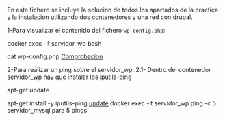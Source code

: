 En este fichero se incluye la solucion de todos los apartados de la practica y la instalacion utilizando dos contenedores y una red con drupal.

1-Para visualizar el contenido del fichero `wp-config.php`:

docker exec -it servidor_wp bash 

cat wp-config.php
[Comprobacion](Imagenes/Servidor.wp.png)

2-Para realizar un ping sobre el servidor_wp:
2.1- Dentro del contenedor servidor_wp hay que instalar los iputils-ping

apt-get update 

apt-get install -y iputils-ping
[update](Imagenes/update.png)
docker exec -it servidor_wp ping -c 5 servidor_mysql
para 5 pings



